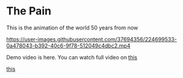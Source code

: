 # The Pain
 This is the animation of the world 50 years from now



https://user-images.githubusercontent.com/37694356/224699533-0a478043-b392-40c6-9f78-512049c4dbc2.mp4

Demo video is here. You can watch full video on [this](https://www.youtube.com/watch?v=maT7Ph8gAeY)

<a href="https://www.youtube.com/watch?v=maT7Ph8gAeY">this</a>

